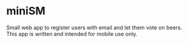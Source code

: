 # miniSM
Small web app to register users with email and let them vote on beers. </br>
This app is written and intended for mobile use only.
